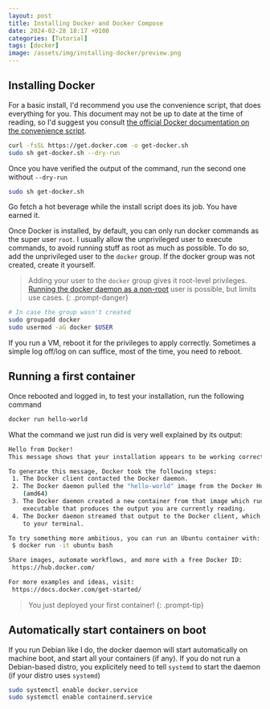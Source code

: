 ```yaml
---
layout: post
title: Installing Docker and Docker Compose
date: 2024-02-28 18:17 +0100
categories: [Tutorial]
tags: [docker]
image: /assets/img/installing-docker/preview.png
---
```


## Installing Docker

For a basic install, I'd recommend you use the convenience script, that does everything for you. This document may not be up to date at the time of reading, so I'd suggest you consult [the official Docker documentation on the convenience script](https://docs.docker.com/engine/install/debian/#install-using-the-convenience-script).

```bash
curl -fsSL https://get.docker.com -o get-docker.sh
sudo sh get-docker.sh --dry-run
```
Once you have verified the output of the command, run the second one without `--dry-run`

```bash
sudo sh get-docker.sh
```

Go fetch a hot beverage while the install script does its job. You have earned it.

Once Docker is installed, by default, you can only run docker commands as the super user `root`. I usually allow the unprivileged user to execute commands, to avoid running stuff as root as much as possible. To do so, add the unprivileged user to the `docker` group. If the docker group was not created, create it yourself.

> Adding your user to the `docker` group gives it root-level privileges.
> [Running the docker daemon as a non-root](https://docs.docker.com/engine/security/rootless/) user is possible, but limits use cases.
{: .prompt-danger}

```bash
# In case the group wasn't created
sudo groupadd docker
sudo usermod -aG docker $USER
```
If you run a VM, reboot it for the privileges to apply correctly. Sometimes a simple log off/log on can suffice, most of the time, you need to reboot.


## Running a first container
Once rebooted and logged in, to test your installation, run the following command

```bash
docker run hello-world
```
What the command we just run did is very well explained by its output:

```bash
Hello from Docker!
This message shows that your installation appears to be working correctly.

To generate this message, Docker took the following steps:
 1. The Docker client contacted the Docker daemon.
 2. The Docker daemon pulled the "hello-world" image from the Docker Hub.
    (amd64)
 3. The Docker daemon created a new container from that image which runs the
    executable that produces the output you are currently reading.
 4. The Docker daemon streamed that output to the Docker client, which sent it
    to your terminal.

To try something more ambitious, you can run an Ubuntu container with:
 $ docker run -it ubuntu bash

Share images, automate workflows, and more with a free Docker ID:
 https://hub.docker.com/

For more examples and ideas, visit:
 https://docs.docker.com/get-started/
```

> You just deployed your first container!
{: .prompt-tip}


## Automatically start containers on boot
If you run Debian like I do, the docker daemon will start automatically on machine boot, and start all your containers (if any). If you do not run a Debian-based distro, you explicitely need to tell `systemd` to start the daemon (if your distro uses `systemd`)

```bash
sudo systemctl enable docker.service
sudo systemctl enable containerd.service
```